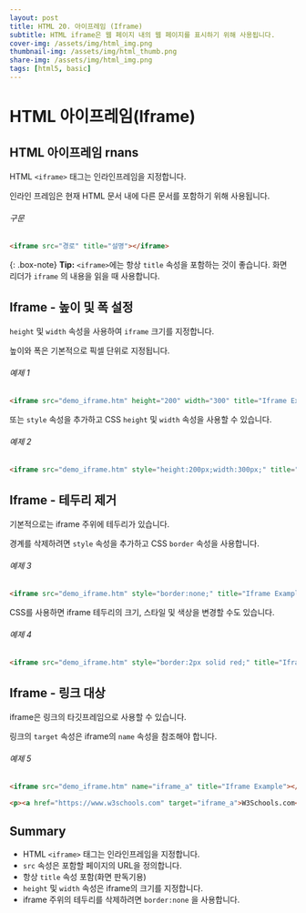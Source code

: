 ```yaml
---
layout: post
title: HTML 20. 아이프레임 (Iframe)
subtitle: HTML iframe은 웹 페이지 내의 웹 페이지를 표시하기 위해 사용됩니다.
cover-img: /assets/img/html_img.png
thumbnail-img: /assets/img/html_thumb.png
share-img: /assets/img/html_img.png
tags: [html5, basic]
---
```


# HTML 아이프레임(Iframe)

## HTML 아이프레임 rnans

HTML ```<iframe>``` 태그는 인라인프레임을 지정합니다.

인라인 프레임은 현재 HTML 문서 내에 다른 문서를 포함하기 위해 사용됩니다.

###### 구문

```html
<iframe src="경로" title="설명"></iframe>
```

{: .box-note}
**Tip:** ```<iframe>```에는 항상 ```title``` 속성을 포함하는 것이 좋습니다. 화면 리더가 ```iframe``` 의 내용을 읽을 때 사용합니다.

## Iframe - 높이 및 폭 설정

```height``` 및 ```width``` 속성을 사용하여 ```iframe``` 크기를 지정합니다.

높이와 폭은 기본적으로 픽셀 단위로 지정됩니다.

###### 예제 1

```html
<iframe src="demo_iframe.htm" height="200" width="300" title="Iframe Example"></iframe>
```

또는 ```style``` 속성을 추가하고 CSS ```height``` 및 ```width``` 속성을 사용할 수 있습니다.

###### 예제 2

```html
<iframe src="demo_iframe.htm" style="height:200px;width:300px;" title="Iframe Example"></iframe>
```

## Iframe - 테두리 제거

기본적으로는 iframe 주위에 테두리가 있습니다.

경계를 삭제하려면 ```style``` 속성을 추가하고 CSS ```border``` 속성을 사용합니다.

###### 예제 3

```html
<iframe src="demo_iframe.htm" style="border:none;" title="Iframe Example"></iframe>
```

CSS를 사용하면 iframe 테두리의 크기, 스타일 및 색상을 변경할 수도 있습니다.

###### 예제 4

```html
<iframe src="demo_iframe.htm" style="border:2px solid red;" title="Iframe Example"></iframe>
```

## Iframe - 링크 대상

iframe은 링크의 타깃프레임으로 사용할 수 있습니다.

링크의 ```target``` 속성은 iframe의 ```name``` 속성을 참조해야 합니다.

###### 예제 5

```html
<iframe src="demo_iframe.htm" name="iframe_a" title="Iframe Example"></iframe>

<p><a href="https://www.w3schools.com" target="iframe_a">W3Schools.com</a></p>
```

## Summary

+ HTML ```<iframe>``` 태그는 인라인프레임을 지정합니다.
+ ```src``` 속성은 포함할 페이지의 URL을 정의합니다.
+ 항상 ```title``` 속성 포함(화면 판독기용)
+ ```height``` 및 ```width``` 속성은 iframe의 크기를 지정합니다.
+ iframe 주위의 테두리를 삭제하려면 ```border:none``` 을 사용합니다.
